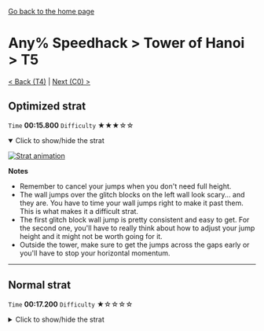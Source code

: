 [Go back to the home page](https://github.com/Doublevil/scbspeedrun)

# Any% Speedhack > Tower of Hanoi > T5

[< Back (T4)](https://github.com/Doublevil/scbspeedrun/blob/main/levels/any_sh/T/T4.md) | [Next (C0) >](https://github.com/Doublevil/scbspeedrun/blob/main/levels/any_sh/C/C0.md)

## Optimized strat

`Time` **00:15.800** `Difficulty` ★★★☆☆
<details open>
  <summary>Click to show/hide the strat</summary>

  [![Strat animation](https://github.com/Doublevil/scbspeedrun/blob/main/media/levels/T/T5_OptimizedStrat.webp)](https://github.com/Doublevil/scbspeedrun/blob/main/media/levels/T/T5_OptimizedStrat.mp4?raw=true)

  **Notes**
  - Remember to cancel your jumps when you don't need full height.
  - The wall jumps over the glitch blocks on the left wall look scary... and they are. You have to time your wall jumps right to make it past them. This is what makes it a difficult strat.
  - The first glitch block wall jump is pretty consistent and easy to get. For the second one, you'll have to really think about how to adjust your jump height and it might not be worth going for it.
  - Outside the tower, make sure to get the jumps across the gaps early or you'll have to stop your horizontal momentum.
</details>

---
## Normal strat

`Time` **00:17.200** `Difficulty` ★☆☆☆☆
<details>
  <summary>Click to show/hide the strat</summary>

  [![Strat animation](https://github.com/Doublevil/scbspeedrun/blob/main/media/levels/T/T5_Strat.webp)](https://github.com/Doublevil/scbspeedrun/blob/main/media/levels/T/T5_Strat.mp4?raw=true)

  **Notes**
  - Inside the tower, canceling jumps saves quite a bit of time.
  - Outside the tower, make sure to get the jumps across the gaps early or you'll have to stop your horizontal momentum.
</details>
